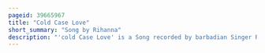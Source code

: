 ```yaml
---
pageid: 39665967
title: "Cold Case Love"
short_summary: "Song by Rihanna"
description: "'cold Case Love' is a Song recorded by barbadian Singer Rihanna for her fourth Studio Album, rated R. It was written and produced by the Y's. Following the Assault on Rihanna by Chris brown she began working on her new Album Sound. Timberlake, who co-wrote 'Cold Case Love', labeled the Sound of Rihanna's new Project as a Step forward for the Singer. Rihanna admitted that the Song's Lyrics are about her complicated Relationship with Brown in february 2010."
---
```

